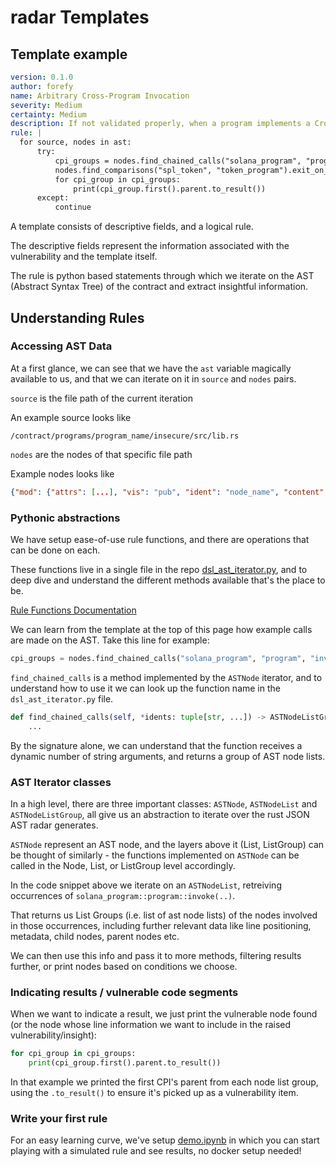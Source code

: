 # radar Templates

## Template example

```yaml
version: 0.1.0
author: forefy
name: Arbitrary Cross-Program Invocation
severity: Medium
certainty: Medium
description: If not validated properly, when a program implements a Cross-Program Invocation, callers of the program may provide an arbitrary or untrusted program - manipulating the program to call instructions on an untrusted target program.
rule: |
  for source, nodes in ast:
      try:
          cpi_groups = nodes.find_chained_calls("solana_program", "program", "invoke").exit_on_none()
          nodes.find_comparisons("spl_token", "token_program").exit_on_value()
          for cpi_group in cpi_groups:
              print(cpi_group.first().parent.to_result())
      except:
          continue
```

A template consists of descriptive fields, and a logical rule.

The descriptive fields represent the information associated with the vulnerability and the template itself.

The rule is python based statements through which we iterate on the AST (Abstract Syntax Tree) of the contract and extract insightful information.

## Understanding Rules

### Accessing AST Data

At a first glance, we can see that we have the `ast` variable magically available to us, and that we can iterate on it in `source` and `nodes` pairs.

`source` is the file path of the current iteration

An example source looks like

```
/contract/programs/program_name/insecure/src/lib.rs
```

`nodes` are the nodes of that specific file path

Example nodes looks like

```json
{"mod": {"attrs": [...], "vis": "pub", "ident": "node_name", "content": [...], "src": {...}}}
```

### Pythonic abstractions

We have setup ease-of-use rule functions, and there are operations that can be done on each.

These functions live in a single file in the repo [dsl_ast_iterator.py](https://github.com/Auditware/radar/blob/main/api/utils/dsl/dsl_ast_iterator.py), and to deep dive and understand the different methods available that's the place to be.

[Rule Functions Documentation](https://github.com/Auditware/radar/wiki/Rule-Functions)

We can learn from the template at the top of this page how example calls are made on the AST. Take this line for example:

```python
cpi_groups = nodes.find_chained_calls("solana_program", "program", "invoke").exit_on_none()
```

`find_chained_calls` is a method implemented by the `ASTNode` iterator, and to understand how to use it we can look up the function name in the `dsl_ast_iterator.py` file.

```python
def find_chained_calls(self, *idents: tuple[str, ...]) -> ASTNodeListGroup:
    ...
```

By the signature alone, we can understand that the function receives a dynamic number of string arguments, and returns a group of AST node lists.

### AST Iterator classes

In a high level, there are three important classes: `ASTNode`, `ASTNodeList` and `ASTNodeListGroup`, all give us an abstraction to iterate over the rust JSON AST radar generates.

`ASTNode` represent an AST node, and the layers above it (List, ListGroup) can be thought of similarly - the functions implemented on `ASTNode` can be called in the Node, List, or ListGroup level accordingly.

In the code snippet above we iterate on an `ASTNodeList`, retreiving occurrences of `solana_program::program::invoke(..)`.

That returns us List Groups (i.e. list of ast node lists) of the nodes involved in those occurrences, including further relevant data like line positioning, metadata, child nodes, parent nodes etc.

We can then use this info and pass it to more methods, filtering results further, or print nodes based on conditions we choose.

### Indicating results / vulnerable code segments

When we want to indicate a result, we just print the vulnerable node found (or the node whose line information we want to include in the raised vulnerability/insight):

```python
for cpi_group in cpi_groups:
    print(cpi_group.first().parent.to_result())
```

In that example we printed the first CPI's parent from each node list group, using the `.to_result()` to ensure it's picked up as a vulnerability item.

### Write your first rule

For an easy learning curve, we've setup [demo.ipynb](https://github.com/Auditware/radar/blob/main/demo.ipynb) in which you can start playing with a simulated rule and see results, no docker setup needed!
